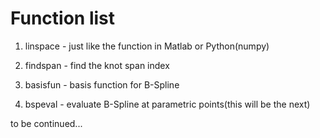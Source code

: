 # Function list

1. linspace - just like the function in Matlab or Python(numpy)

2. findspan - find the knot span index

3. basisfun - basis function for B-Spline

4. bspeval - evaluate B-Spline at parametric points(this will be the next)

to be continued...
